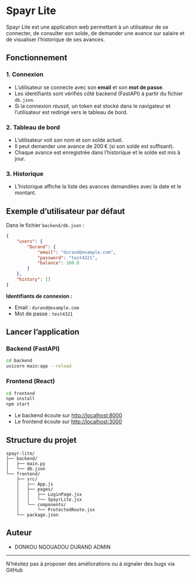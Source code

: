 # Spayr Lite

Spayr Lite est une application web permettant à un utilisateur de se connecter, de consulter son solde, de demander une avance sur salaire et de visualiser l’historique de ses avances.

## Fonctionnement

### 1. Connexion

- L’utilisateur se connecte avec son **email** et son **mot de passe**.
- Les identifiants sont vérifiés côté backend (FastAPI) à partir du fichier `db.json`.
- Si la connexion réussit, un token est stocké dans le navigateur et l’utilisateur est redirigé vers le tableau de bord.

### 2. Tableau de bord

- L’utilisateur voit son nom et son solde actuel.
- Il peut demander une avance de 200 € (si son solde est suffisant).
- Chaque avance est enregistrée dans l’historique et le solde est mis à jour.

### 3. Historique

- L’historique affiche la liste des avances demandées avec la date et le montant.

## Exemple d’utilisateur par défaut

Dans le fichier `backend/db.json` :

```json
{
    "users": {
        "Durand": {
            "email": "durand@example.com",
            "password": "test4321",
            "balance": 100.0
        }
    },
    "history": []
}
```

**Identifiants de connexion :**
- Email : `durand@example.com`
- Mot de passe : `test4321`

## Lancer l’application

### Backend (FastAPI)

```sh
cd backend
uvicorn main:app --reload
```

### Frontend (React)

```sh
cd frontend
npm install
npm start
```

- Le backend écoute sur [http://localhost:8000](http://localhost:8000)
- Le frontend écoute sur [http://localhost:3000](http://localhost:3000)

## Structure du projet

```
spayr-lite/
├── backend/
│   ├── main.py
│   └── db.json
└── frontend/
    ├── src/
    │   ├── App.js
    │   ├── pages/
    │   │   ├── LoginPage.jsx
    │   │   └── SpayrLite.jsx
    │   └── components/
    │       └── ProtectedRoute.jsx
    └── package.json
```

## Auteur

- DONKOU NGOUADOU DURAND ADMIN

---

N’hésitez pas à proposer des améliorations ou à signaler des bugs via GitHub
